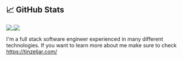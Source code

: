 ## &#x1f4c8; GitHub Stats

<a href="https://github.com/Zheruel/">
  <img align="center" src="https://github-readme-stats.vercel.app/api/top-langs/?username=Zheruel&layout=compact&langs_count=10&hide_title=true&count_private=true" />
</a>
<a href="https://github.com/Zheruel/">
  <img align="center" src="https://github-readme-stats.vercel.app/api?username=Zheruel&show_icons=true&line_height=28&hide_title=true&count_private=true" />
</a>

I'm a full stack software engineer experienced in many different technologies. If you want to learn more about me make sure to check https://tinzeljar.com/
